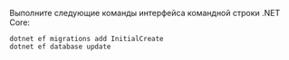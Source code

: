 
Выполните следующие команды интерфейса командной строки .NET Core:

```dotnetcli
dotnet ef migrations add InitialCreate
dotnet ef database update
```